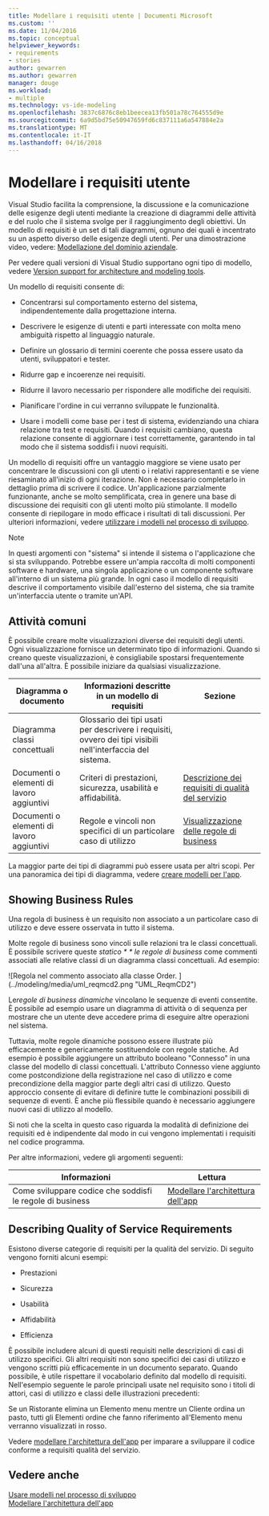 ```yaml
---
title: Modellare i requisiti utente | Documenti Microsoft
ms.custom: ''
ms.date: 11/04/2016
ms.topic: conceptual
helpviewer_keywords:
- requirements
- stories
author: gewarren
ms.author: gewarren
manager: douge
ms.workload:
- multiple
ms.technology: vs-ide-modeling
ms.openlocfilehash: 3837c6876c8eb1beecea13fb501a78c764555d9e
ms.sourcegitcommit: 6a9d5bd75e50947659fd6c837111a6a547884e2a
ms.translationtype: MT
ms.contentlocale: it-IT
ms.lasthandoff: 04/16/2018
---
```

# <a name="model-user-requirements"></a>Modellare i requisiti utente

Visual Studio facilita la comprensione, la discussione e la comunicazione delle esigenze degli utenti mediante la creazione di diagrammi delle attività e del ruolo che il sistema svolge per il raggiungimento degli obiettivi. Un modello di requisiti è un set di tali diagrammi, ognuno dei quali è incentrato su un aspetto diverso delle esigenze degli utenti. Per una dimostrazione video, vedere: [Modellazione del dominio aziendale](http://channel9.msdn.com/posts/clinted/UML-with-VS-2010-Part-3-Modeling-the-Business-Domain/).  
  
 Per vedere quali versioni di Visual Studio supportano ogni tipo di modello, vedere [Version support for architecture and modeling tools](../modeling/what-s-new-for-design-in-visual-studio.md#VersionSupport).  
  
 Un modello di requisiti consente di:  
  
-   Concentrarsi sul comportamento esterno del sistema, indipendentemente dalla progettazione interna.  
  
-   Descrivere le esigenze di utenti e parti interessate con molta meno ambiguità rispetto al linguaggio naturale.  
  
-   Definire un glossario di termini coerente che possa essere usato da utenti, sviluppatori e tester.  
  
-   Ridurre gap e incoerenze nei requisiti.  
  
-   Ridurre il lavoro necessario per rispondere alle modifiche dei requisiti.  
  
-   Pianificare l'ordine in cui verranno sviluppate le funzionalità.  
  
-   Usare i modelli come base per i test di sistema, evidenziando una chiara relazione tra test e requisiti. Quando i requisiti cambiano, questa relazione consente di aggiornare i test correttamente, garantendo in tal modo che il sistema soddisfi i nuovi requisiti.  
  
 Un modello di requisiti offre un vantaggio maggiore se viene usato per concentrare le discussioni con gli utenti o i relativi rappresentanti e se viene riesaminato all'inizio di ogni iterazione. Non è necessario completarlo in dettaglio prima di scrivere il codice. Un'applicazione parzialmente funzionante, anche se molto semplificata, crea in genere una base di discussione dei requisiti con gli utenti molto più stimolante. Il modello consente di riepilogare in modo efficace i risultati di tali discussioni. Per ulteriori informazioni, vedere [utilizzare i modelli nel processo di sviluppo](../modeling/use-models-in-your-development-process.md).  
  
> [!NOTE]
> In questi argomenti con "sistema" si intende il sistema o l'applicazione che si sta sviluppando. Potrebbe essere un'ampia raccolta di molti componenti software e hardware, una singola applicazione o un componente software all'interno di un sistema più grande. In ogni caso il modello di requisiti descrive il comportamento visibile dall'esterno del sistema, che sia tramite un'interfaccia utente o tramite un'API.  
  
## <a name="common-tasks"></a>Attività comuni

È possibile creare molte visualizzazioni diverse dei requisiti degli utenti.  Ogni visualizzazione fornisce un determinato tipo di informazioni.  Quando si creano queste visualizzazioni, è consigliabile spostarsi frequentemente dall'una all'altra. È possibile iniziare da qualsiasi visualizzazione.  
  
|Diagramma o documento|Informazioni descritte in un modello di requisiti|Sezione|  
|-------------------------|-----------------------------------------------|-------------|  
|Diagramma classi concettuali|Glossario dei tipi usati per descrivere i requisiti, ovvero dei tipi visibili nell'interfaccia del sistema.||  
|Documenti o elementi di lavoro aggiuntivi|Criteri di prestazioni, sicurezza, usabilità e affidabilità.|[Descrizione dei requisiti di qualità del servizio](#QoSRequirements)|  
|Documenti o elementi di lavoro aggiuntivi|Regole e vincoli non specifici di un particolare caso di utilizzo|[Visualizzazione delle regole di business](#BusinessRules)|  
  
 La maggior parte dei tipi di diagrammi può essere usata per altri scopi. Per una panoramica dei tipi di diagramma, vedere [creare modelli per l'app](../modeling/create-models-for-your-app.md).
  
##  <a name="BusinessRules"></a> Showing Business Rules

Una regola di business è un requisito non associato a un particolare caso di utilizzo e deve essere osservata in tutto il sistema.  
  
 Molte regole di business sono vincoli sulle relazioni tra le classi concettuali. È possibile scrivere queste *statico * * le regole di business* come commenti associati alle relative classi di un diagramma classi concettuali. Ad esempio:  
  
 ![Regola nel commento associato alla classe Order. ] (../modeling/media/uml_reqmcd2.png "UML_ReqmCD2")  
  
 Le*regole di business dinamiche* vincolano le sequenze di eventi consentite. È possibile ad esempio usare un diagramma di attività o di sequenza per mostrare che un utente deve accedere prima di eseguire altre operazioni nel sistema.  
  
 Tuttavia, molte regole dinamiche possono essere illustrate più efficacemente e genericamente sostituendole con regole statiche. Ad esempio è possibile aggiungere un attributo booleano "Connesso" in una classe del modello di classi concettuali. L'attributo Connesso viene aggiunto come postcondizione della registrazione nel caso di utilizzo e come precondizione della maggior parte degli altri casi di utilizzo. Questo approccio consente di evitare di definire tutte le combinazioni possibili di sequenze di eventi. È anche più flessibile quando è necessario aggiungere nuovi casi di utilizzo al modello.  
  
 Si noti che la scelta in questo caso riguarda la modalità di definizione dei requisiti ed è indipendente dal modo in cui vengono implementati i requisiti nel codice programma.  
  
 Per altre informazioni, vedere gli argomenti seguenti:  
  
|Informazioni|Lettura|  
|--------------------|----------|  
|Come sviluppare codice che soddisfi le regole di business|[Modellare l'architettura dell'app](../modeling/model-your-app-s-architecture.md)|  
  
##  <a name="QoSRequirements"></a> Describing Quality of Service Requirements

Esistono diverse categorie di requisiti per la qualità del servizio. Di seguito vengono forniti alcuni esempi:  
  
-   Prestazioni  
  
-   Sicurezza  
  
-   Usabilità  
  
-   Affidabilità  
  
-   Efficienza  
  
È possibile includere alcuni di questi requisiti nelle descrizioni di casi di utilizzo specifici. Gli altri requisiti non sono specifici dei casi di utilizzo e vengono scritti più efficacemente in un documento separato. Quando possibile, è utile rispettare il vocabolario definito dal modello di requisiti. Nell'esempio seguente le parole principali usate nel requisito sono i titoli di attori, casi di utilizzo e classi delle illustrazioni precedenti:

Se un Ristorante elimina un Elemento menu mentre un Cliente ordina un pasto, tutti gli Elementi ordine che fanno riferimento all'Elemento menu verranno visualizzati in rosso.

Vedere [modellare l'architettura dell'app](../modeling/model-your-app-s-architecture.md) per imparare a sviluppare il codice conforme a requisiti qualità del servizio.

## <a name="see-also"></a>Vedere anche

[Usare modelli nel processo di sviluppo](../modeling/use-models-in-your-development-process.md)  
[Modellare l'architettura dell'app](../modeling/model-your-app-s-architecture.md)
